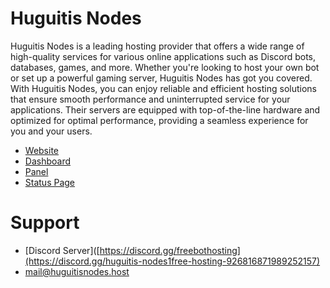 # Huguitis Nodes
Huguitis Nodes is a leading hosting provider that offers a wide range of high-quality services for various online applications such as Discord bots, databases, games, and more.
Whether you're looking to host your own bot or set up a powerful gaming server, Huguitis Nodes has got you covered. 
With Huguitis Nodes, you can enjoy reliable and efficient hosting solutions that ensure smooth performance and uninterrupted service for your applications. Their servers are equipped with top-of-the-line hardware and optimized for optimal performance, providing a seamless experience for you and your users. 

- [Website](https://huguitisnodes.host)
- [Dashboard](https://dash.huguitisnodes.host)
- [Panel](https://panel.huguitisnodes.host)
- [Status Page](https://status.huguitisnodes.host)

# Support
- [Discord Server]([https://discord.gg/freebothosting](https://discord.gg/huguitis-nodes1free-hosting-926816871989252157)
- mail@huguitisnodes.host

